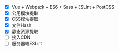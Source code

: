- [x] Vue + Webpack + ES6 + Sass + ESLint + PostCSS
- [x] 公用模块提取
- [x] CSS模块提取
- [x] 文件Hash
- [x] 静态资源提取
- [ ] 接入CDN
- [ ] 服务器端ESLint
